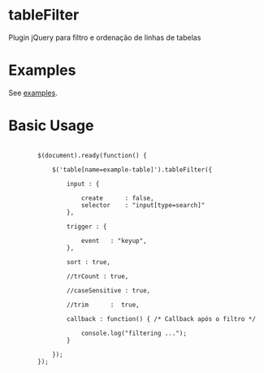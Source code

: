 # tableFilter
Plugin jQuery para filtro e ordenação de linhas de tabelas
# Examples
See <a href="https://github.com/lenonmauer/tableFilter/tree/master/examples/">examples</a>.
# Basic Usage
<pre>
	<code>
		$(document).ready(function() {

			$('table[name=example-table]').tableFilter({
			
				input : {
				
					create 		: false,
					selector 	: "input[type=search]"
				},
				
				trigger : {
				
					event 	: "keyup",
				},

				sort : true,
				
				//trCount : true, 
				
				//caseSensitive : true,
				
				//trim      :  true,

				callback : function() { /* Callback após o filtro */
				
					console.log("filtering ...");
				}
				
			});
		});
	</code>
</pre>

